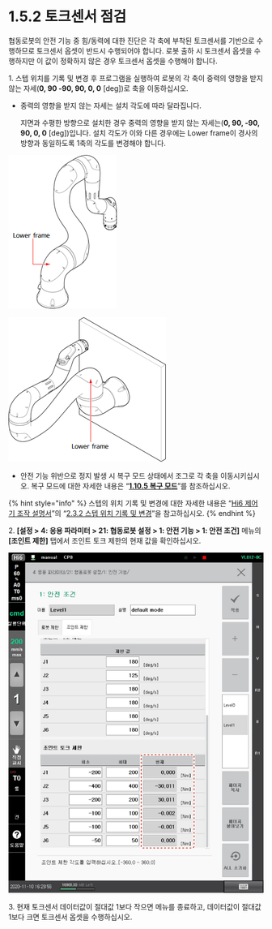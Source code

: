 # 1.5.2 토크센서 점검

협동로봇의 안전 기능 중 힘/동력에 대한 진단은 각 축에 부착된 토크센서를 기반으로 수행하므로 토크센서 옵셋이 반드시 수행되어야 합니다. 로봇 출하 시 토크센서 옵셋을 수행하지만 이 값이 정확하지 않은 경우 토크센서 옵셋을 수행해야 합니다.

1\. 스텝 위치를 기록 및 변경 후 프로그램을 실행하여 로봇의 각 축이 중력의 영향을 받지 않는 자세(**0, 90 -90, 90, 0, 0** \[deg])로 축을 이동하십시오.

*   중력의 영향을 받지 않는 자세는 설치 각도에 따라 달라집니다.

    지면과 수평한 방향으로 설치한 경우 중력의 영향을 받지 않는 자세는(**0, 90, -90, 90, 0, 0** \[deg])입니다. 설치 각도가 이와 다른 경우에는 Lower frame이 경사의 방향과 동일하도록 1축의 각도를 변경해야 합니다.

![그림 1 지면 설치 시 로봇 자세(0, 90, -90, 90, 0, 0\[deg\])](../../../.gitbook/assets/image.png)

![그림 2 벽면 설치 시 로봇 자세(90, 90, -90, 90, 0, 0\[deg\])](<../../../.gitbook/assets/image (1).png>)

* 안전 기능 위반으로 정지 발생 시 복구 모드 상태에서 조그로 각 축을 이동시키십시오. 복구 모드에 대한 자세한 내용은 “[**1.10.5 복구 모드**](../../1-10-safety-condition-monitoring/5-recovery-mode/)”를 참조하십시오.

{% hint style="info" %}
스텝의 위치 기록 및 변경에 대한 자세한 내용은 “[Hi6 제어기 조작 설명서](https://hyundai-robotics.gitbook.io/hi6-operation-manual/v/op-english/)”의 “[2.3.2 스텝 위치 기록 및 변경](https://hyundai-robotics.gitbook.io/hi6-operation-manual/2-operation/2-3-step/step-pose-modify)”을 참고하십시오.
{% endhint %}

2\. **\[설정 > 4: 응용 파라미터 > 21: 협동로봇 설정 > 1: 안전 기능 > 1: 안전 조건]** 메뉴의 **\[조인트 제한]** 탭에서 조인트 토크 제한의 현재 값을 확인하십시오.

![](../../../.gitbook/assets/image17.jpeg)

3\. 현재 토크센서 데이터값이 절대값 1보다 작으면 메뉴를 종료하고, 데이터값이 절대값 1보다 크면 토크센서 옵셋을 수행하십시오.
